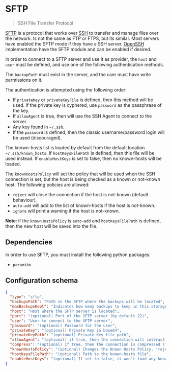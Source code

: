 # SFTP

> SSH File Transfer Protocol

[SFTP][2] is a protocol that works over [SSH][1] to transfer and manage files over the network. Is not the same as FTP or FTPS, but its similar. Most servers have enabled the SFTP mode if they have a SSH server. [OpenSSH][3] implementation have the SFTP module and can be enabled if desired.

In order to connect to a SFTP server and use it as provider, the `host` and `user` must be defined, and use one of the following authentication methods.

The `backupPath` must exist in the server, and the user must have write permissions on it.

The authentication is attempted using the following order:

- If `privateKey` or `privateKeyFile` is defined, then this method will be used. If the private key is cyphered, use `password` as the passphrase of the key.
- If `allowAgent` is true, then will use the SSH Agent to connect to the server.
- Any key found in `~/.ssh`.
- If the `password` is defined, then the classic username/password login will be used (discouraged).

The known-hosts list is loaded by default from the default location `~/.ssh/known_hosts`. If `hostKeysFilePath` is defined, then this file will be used instead. If `enableHostKeys` is set to false, then no known-hosts will be loaded.

The `knownHostsPolicy` will set the policy that will be used when the SSH connection is set, but the host is being checked as a known or not-known host. The following policies are allowed:

- `reject` will close the connection if the host is not-known (default behaviour).
- `auto-add` will add to the list of known-hosts if the host is not-known.
- `ignore` will print a warning if the host is not-known.

**Note**: if the `knownHostsPolicy` is `auto-add` and `hostKeysFilePath` is defined, then the new host will be saved into the file.

## Dependencies

In order to use SFTP, you must install the following python packages:

- `paramiko`

## Configuration schema

```json
{
  "type": "sftp",
  "backupsPath": "Path in the SFTP where the backups will be located",
  "maxBackupsKept": "Indicates how many backups to keep in this storage, or set to null to keep them all",
  "host": "Host where the SFTP server is located",
  "port": "(optional) Port of the SFTP server (by default 22)",
  "user": "User to connect to the SFTP server",
  "password": "(optional) Password for the user",
  "privateKey": "(optional) Private Key in base64",
  "privateKeyPath": "(optional) Private Key file path",
  "allowAgent": "(optional) if true, then the connection will interact with the SSH Agent, false if this behaviour is not desired (false by default)",
  "compress": "(optional) if true, then the connection is compressed (false by default)",
  "knownHostsPolicy": "(optional) Changes the Known Hosts Policy. 'reject' will reject any connection to a server that is not known (default behaviour), 'auto-add' will add to the known-hosts list this server, 'ignore' will print a warning but it will let you connect.",
  "hostKeysFilePath": "(optional) Path to the known-hosts file",
  "enableHostKeys": "(optional) If set to false, it won't load any known-hosts file (by default is true)"
}
```


[1]: https://en.wikipedia.org/wiki/Secure_Shell
[2]: https://en.wikipedia.org/wiki/SSH_File_Transfer_Protocol
[3]: https://en.wikipedia.org/wiki/OpenSSH
